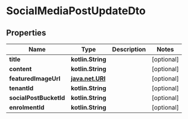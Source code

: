
# SocialMediaPostUpdateDto

## Properties
| Name | Type | Description | Notes |
| ------------ | ------------- | ------------- | ------------- |
| **title** | **kotlin.String** |  |  [optional] |
| **content** | **kotlin.String** |  |  [optional] |
| **featuredImageUrl** | [**java.net.URI**](java.net.URI.md) |  |  [optional] |
| **tenantId** | **kotlin.String** |  |  [optional] |
| **socialPostBucketId** | **kotlin.String** |  |  [optional] |
| **enrolmentId** | **kotlin.String** |  |  [optional] |



